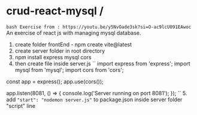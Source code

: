 # crud-react-mysql / 
``bash
Exercise from : https://youtu.be/y5NvOade3sk?si=O-ac9lcU091EAwoc
``
An exercise of react js with managing mysql database.

1. create folder frontEnd - npm create vite@latest
2. create server folder in root directory 
3. npm install express mysql cors
4. then create file inside server.js
``
import express from 'express';
import mysql from 'mysql';
import cors from 'cors';

const app = express();
app.use(cors());

app.listen(8081, () => {
    console.log('Server running on port 8081');
    });
``
5. add `"start": "nodemon server.js"` to package.json inside server folder "script" line